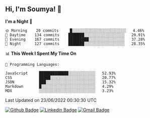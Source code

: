 ## Hi, I'm Soumya! 👋

<!--START_SECTION:waka-->
**I'm a Night 🦉** 

```text
🌞 Morning    20 commits     █░░░░░░░░░░░░░░░░░░░░░░░░   4.46% 
🌆 Daytime    134 commits    ███████░░░░░░░░░░░░░░░░░░   29.91% 
🌃 Evening    167 commits    █████████░░░░░░░░░░░░░░░░   37.28% 
🌙 Night      127 commits    ███████░░░░░░░░░░░░░░░░░░   28.35%

```


📊 **This Week I Spent My Time On** 

```text
💬 Programming Languages: 

JavaScript     █████████████░░░░░░░░░░░░   52.93% 
CSS            █████░░░░░░░░░░░░░░░░░░░░   20.77% 
JSON           ███░░░░░░░░░░░░░░░░░░░░░░   15.32% 
Markdown       █░░░░░░░░░░░░░░░░░░░░░░░░   4.29% 
MDX            ░░░░░░░░░░░░░░░░░░░░░░░░░   3.23%
```


 Last Updated on 23/06/2022 00:30:30 UTC
<!--END_SECTION:waka-->

[![Github Badge](https://img.shields.io/badge/-rubyruins-grey?style=for-the-badge&logo=github&logoColor=white&link=https://github.com/rubyruins/)](https://www.github.com/rubyruins/) 
[![Linkedin Badge](https://img.shields.io/badge/-Soumya%20Parekh-0072b1?style=for-the-badge&logo=Linkedin&logoColor=white&link=https://www.linkedin.com/in/Soumya-Parekh/)](https://www.linkedin.com/in/Soumya-Parekh/) 
[![Gmail Badge](https://img.shields.io/badge/-soumyaparekh.me@gmail.com-c14438?style=for-the-badge&logo=Gmail&logoColor=white&link=mailto:soumyaparekh.me@gmail.com)](mailto:soumyaparekh.me@gmail.com) 
